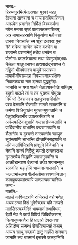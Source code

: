 नारदः-  
हिरण्यपुरमित्येतत्ख्यातं पुरवरं महत्  
दैत्यानां दानवानां च मायाशतविचारिणाम्  
अनल्पेन प्रयत्नेन निर्मितं विश्वकर्मणा  
मयेन मनसा सृष्टं पातालतलमाश्रितम्  
अत्र मायासहस्राणि विकुर्वाणा महौजसः  
दानवा निवसन्ति स्म शूरा दत्तवराः पुरा  
नैते शक्रेण नान्येन मयेन वरुणेन वा  
शक्यन्ते वशमानेतुं तथैव धनदेन च  
पौलोमाः कालकेयाश्च तथा विष्णुपदोद्भवाः  
नैर्ऋता यातुधानाश्च ब्रह्मपादोद्भवाश्च ये  
दंष्ट्रिणो भीमवेगाश्च वायुवेगपराक्रमाः  
मायावीर्योपसम्पन्ना निवसन्त्यात्मरक्षिणः  
निवातकवचा नाम दानवा युद्धदुर्मदाः  
जानासि च यथा शक्रो नैताञ्शक्नोति बाधितुम्  
बहुशो मातले त्वं च तव पुत्रश्च गोमुखः  
निर्भग्नो देवराजश्च सहपुत्रश्शचीपतिः  
पश्य वेश्मानि रौक्माणि मातले राजतानि च  
कर्मणा विधियुक्तेन युक्तान्युपगतानि च  
वैडूर्यहरितानीव प्रवालरुचिराणि च  
अर्कस्फटिकशुभ्राणि वज्रसारोज्ज्वलानि च  
पार्थिवानीव चाभान्ति पद्मरागमयानि च  
शैलानीव च दृश्यन्ते तारकाणीव चाप्युत  
सूर्यरूपाणि चाभान्ति दीप्ताग्निसदृशानि च  
मणिजालविचित्राणि प्रांशूनि विविधानि च  
नैतानि शक्यं निर्देष्टुं रूपतो द्रव्यतस्तथा  
गुणतश्चैव सिद्धानि प्रमाणगुणवन्ति च  
आक्रीडान्पश्य दैत्यानां तथैव शयनान्युत  
रत्नवन्ति महार्हाणि भाजनान्यासनानि च  
जलदाभांस्तथा शैलांस्तोयप्रस्रवणान्वितान्  
कामपुष्पफलांश्चापि पादपान्कामचारिणः  
कण्वः-  
मातलिः-  
मातले कश्चिदत्रापि रुचिरस्ते वरो भवेत्  
अथवाऽन्यां दिशं भूमेर्गच्छाव यदि मन्यसे  
मातलिस्त्वब्रवीदेनं भाषमाणं तथाविधम्  
देवर्षे नैव मे कार्यं विप्रियं त्रिदिवौकसाम्  
नित्यानुषक्तवैरा हि भ्रातरो देवदानवाः  
अरिपक्षेण सम्बन्धं रोचयिष्याम्यहं कथम्  
अन्यत्र साधु गच्छावो द्रष्टुं नार्हसि दानवान्  
जानामि तव चात्मानं इच्छसे कलहानिति  
